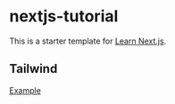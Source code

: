 # nextjs-tutorial

This is a starter template for [Learn Next.js](https://nextjs.org/learn).

## Tailwind

[Example](https://github.com/vercel/next.js/tree/canary/examples/with-tailwindcss)